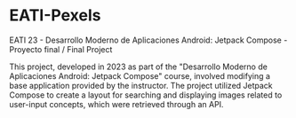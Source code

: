 # EATI-Pexels

EATI 23 - Desarrollo Moderno de Aplicaciones Android: Jetpack Compose - Proyecto final / Final Project

This project, developed in 2023 as part of the "Desarrollo Moderno de Aplicaciones Android: Jetpack Compose" course, involved modifying a base application provided by the instructor. The project utilized Jetpack Compose to create a layout for searching and displaying images related to user-input concepts, which were retrieved through an API.
